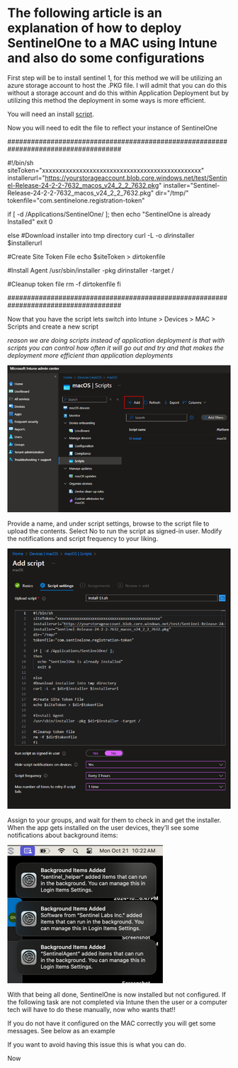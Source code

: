 # The following article is an explanation of how to deploy SentinelOne to a MAC using Intune and also do some configurations

First step will be to install sentinel 1, for this method we will be utilizing an azure storage account to host the .PKG file. I will admit that you can do this without a storage account and do this within Application Deployment but by utilizing this method the deployment in some ways is more efficient.

You will need an install [script](https://github.com/edtechjeff/edtechjeff/blob/main/HowTo/Intune/SentinelOneMAC/InstallSentinel.sh).

Now you will need to edit the file to reflect your instance of SentinelOne

#####################################################################################

#!/bin/sh
siteToken="xxxxxxxxxxxxxxxxxxxxxxxxxxxxxxxxxxxxxxxxxxxxxxx"
installerurl="https://yourstorageaccount.blob.core.windows.net/test/Sentinel-Release-24-2-2-7632_macos_v24_2_2_7632.pkg"
installer="Sentinel-Release-24-2-2-7632_macos_v24_2_2_7632.pkg"
dir="/tmp/"
tokenfile="com.sentinelone.registration-token"

if [ -d /Applications/SentinelOne/ ];
then
  echo "SentinelOne is already Installed"
  exit 0

else
#Download installer into tmp directory
curl -L -o $dir$installer $installerurl

#Create Site Token File
echo $siteToken > $dir$tokenfile

#Install Agent
/usr/sbin/installer -pkg $dir$installer -target /

#Cleanup token file
rm -f $dir$tokenfile
fi

#####################################################################################

Now that you have the script lets switch into Intune > Devices > MAC > Scripts and create a new script

*reason we are doing scripts instead of application deployment is that with scripts you can control how often it will go out and try and that makes the deployment more efficient than application deployments*

![](../../Assets/SentinelOneMAC/Image1.png)

Provide a name, and under script settings, browse to the script file to upload the contents. Select No to run the script as signed-in user. Modify the notifications and script frequency to your liking.

![alt text](../../Assets/SentinelOneMAC/image2.png)

Assign to your groups, and wait for them to check in and get the installer. When the app gets installed on the user devices, they’ll see some notifications about background items:

![alt text](../../Assets/SentinelOneMAC/image3.png)

With that being all done, SentinelOne is now installed but not configured. If the following task are not completed via Intune then the user or a computer tech will have to do these manually, now who wants that!!




If you do not have it configured on the MAC correctly you will get some messages. See below as an example



If you want to avoid having this issue this is what you can do. 

Now